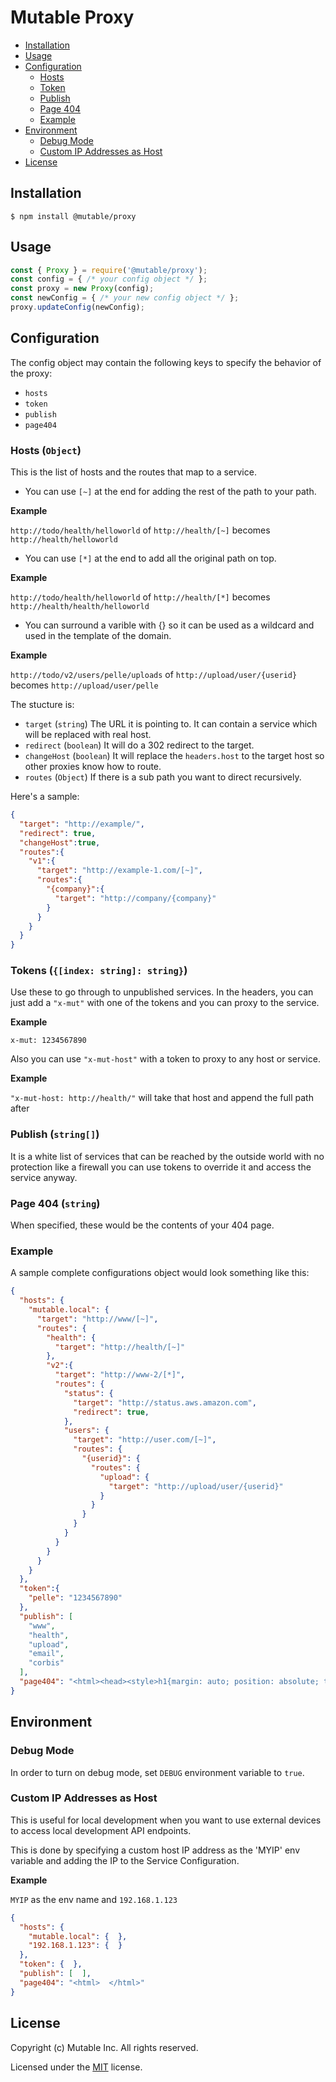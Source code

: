 # Mutable Proxy

- [Installation](#installation)
- [Usage](#usage)
- [Configuration](#configuration)
  - [Hosts](#hosts)
  - [Token](#token)
  - [Publish](#publish)
  - [Page 404](#page-404)
  - [Example](#example)
- [Environment](#environment)
  - [Debug Mode](#debug-mode)
  - [Custom IP Addresses as Host](#custom-ip-addresses-as-host)
- [License](#license)

## Installation

```shell
$ npm install @mutable/proxy
```

## Usage

```javascript
const { Proxy } = require('@mutable/proxy');
const config = { /* your config object */ };
const proxy = new Proxy(config);
const newConfig = { /* your new config object */ };
proxy.updateConfig(newConfig);
```

## Configuration

The config object may contain the following keys to specify the behavior of the proxy:

- `hosts`
- `token`
- `publish`
- `page404`

### Hosts (`Object`)

This is the list of hosts and the routes that map to a service.

- You can use `[~]` at the end for adding the rest of the path to your path.

**Example**

`http://todo/health/helloworld` of `http://health/[~]` becomes `http://health/helloworld`

- You can use `[*]` at the end to add all the original path on top.

**Example**

`http://todo/health/helloworld` of `http://health/[*]` becomes `http://health/health/helloworld`

- You can surround a varible with {} so it can be used as a wildcard and used in the template of the domain.

**Example**

`http://todo/v2/users/pelle/uploads` of `http://upload/user/{userid}` becomes `http://upload/user/pelle`

The stucture is:

- `target` (`string`) The URL it is pointing to. It can contain a service which will be replaced with real host.
- `redirect` (`boolean`) It will do a 302 redirect to the target.
- `changeHost` (`boolean`) It will replace the `headers.host` to the target host so other proxies know how to route.
- `routes` (`Object`) If there is a sub path you want to direct recursively.

Here's a sample:

```json
{
  "target": "http://example/",
  "redirect": true,
  "changeHost":true,
  "routes":{
    "v1":{
      "target": "http://example-1.com/[~]",
      "routes":{
        "{company}":{
          "target": "http://company/{company}"
        }
      }
    }
  }
}
```


### Tokens (`{[index: string]: string}`)

Use these to go through to unpublished services. In the headers, you can just add a `"x-mut"` with one of the tokens and you can proxy to the service.

**Example**

`x-mut: 1234567890`

Also you can use `"x-mut-host"` with a token to proxy to any host or service.

**Example**

`"x-mut-host: http://health/"` will take that host and append the full path after

### Publish (`string[]`)

It is a white list of services that can be reached by the outside world with no protection like a firewall you can use tokens to override it and access the service anyway.

### Page 404 (`string`)

When specified, these would be the contents of your 404 page.

### Example

A sample complete configurations object would look something like this:

```json
{
  "hosts": {
    "mutable.local": {
      "target": "http://www/[~]",
      "routes": {
        "health": {
          "target": "http://health/[~]"
        },
        "v2":{
          "target": "http://www-2/[*]",
          "routes": {
            "status": {
              "target": "http://status.aws.amazon.com",
              "redirect": true,
            },
            "users": {
              "target": "http://user.com/[~]",
              "routes": {
                "{userid}": {
                  "routes": {
                    "upload": {
                      "target": "http://upload/user/{userid}"
                    }
                  }
                }
              }
            }
          }
        }
      }
    }
  },
  "token":{
    "pelle": "1234567890"
  },
  "publish": [
    "www",
    "health",
    "upload",
    "email",
    "corbis"
  ],
  "page404": "<html><head><style>h1{margin: auto; position: absolute; top: 0; left: 0; right: 0; bottom: 0; height: 100px; font-family: 'arial'; font-weight: 100; color: #555; text-align: center; }body{background:#000;}</style></head><body><h1>404 Not Found</h1></body></html>"
}
```

## Environment

### Debug Mode

In order to turn on debug mode, set `DEBUG` environment variable to `true`.

### Custom IP Addresses as Host

This is useful for local development when you want to use external devices to access local development API endpoints.

This is done by specifying a custom host IP address as the 'MYIP' env variable and adding the IP to the Service Configuration.

**Example**

`MYIP` as the env name and `192.168.1.123`

```json
{
  "hosts": {
    "mutable.local": {  },
    "192.168.1.123": {  }
  },
  "token": {  },
  "publish": [  ],
  "page404": "<html>  </html>"
}
```

## License

Copyright (c) Mutable Inc. All rights reserved.

Licensed under the [MIT](./LICENSE) license.
